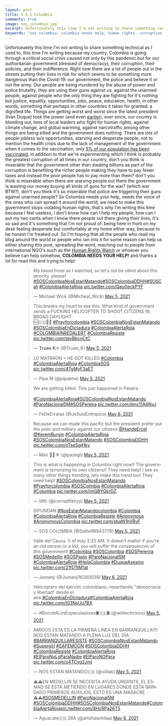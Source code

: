 ```yaml
---
layout: post
title: S.O.S Colombia
comments: true
image: sos_colombia.jpg
excerpt: Unfortunately this time I'm not writing to share something technical as I used to, this time I'm writing because my country, Colombia is going through a critical social crisis caused not only by this pandemic but for our authoritarian government (dressed of democracy), their corruption, their policies, and their indifference.
keywords: "sos colombia, colombia needs help, human rights, corruption, ivan duque, alvaro uribe"
---
```


Unfortunately this time I'm not writing to share something technical as I used to, this time I'm writing because my country, Colombia is going through a critical social crisis caused not only by this pandemic but for our authoritarian government (dressed of democracy), their corruption, their policies, and their indifference. Right now there are a lot of people out in the streets putting their lives in risk for which seems to be something more dangerous than the Covid-19: our government, the police and believe it or not the army. Our people are being murdered by the abuse of power and police brutality, they are using their guns against us, against the unarmed people, against people who the only thing they are fighting for it's nothing but justice, equality, opportunities, jobs, peace, education, health, in other words, something that perhaps in other countries it takes for granted: a dignified life. Things are getting worst and worst since the latest president (Iván Duque) took the power (and even [earlier](https://www.theguardian.com/global-development/2021/feb/19/colombia-farc-tribunal-false-positives)), ever since, our country is bleeding out, tons of local leaders who fight for human rights, against climate change, and global warming, against narcotraffic among other things are being killed and the government does nothing. There are lots of people jobless w/o opportunities, starving and desperate people, not to mention the health crisis due to the lack of management of the government when it comes to the vaccination, only [5% of our population has been vaccinated](https://graphics.reuters.com/world-coronavirus-tracker-and-maps/countries-and-territories/colombia/), in addition to that we're experimenting which I think is probably the greatest corruption of all times in our country, don't you think is miserable that the government other than stealing billions as part of the corruption is benefiting the richer people making they have to pay fewer taxes and instead the poor people has to pay more than them? don't you think is miserable when there are starving people out there the government is wasting our money buying all kinds of guns for the war? (which war BTW?), don't you think it's so miserable that police are triggering their guns against unarmed people? So Colombia needs your help, needs the voice of the ones who can spread it around the world, we need to make this government stops violating human rights, that's why I'm writing this time because I feel useless, I don't know how can I help my people, how can I put my two cents when I know there people out there giving their lives, it's so sad and it's something that I'm not proud of: being here in front on my desk feeling desperate but comfortably at my home either way, because to be honest I'm freaked out. So I'm hoping that all the people who read my blog around the world or people who ran into it for some reason can help us either sharing this post, spreading the word, reaching out to people from international NGO's such as the [Human Rights Watch](https://www.hrw.org/) or whoever you believe can help somehow, **COLOMBIA NEEDS YOUR HELP!** and thanks a lot for read this and trying to help!

<div style="margin-left:10%"> 

<blockquote class="twitter-tweet"><p lang="en" dir="ltr">My blood froze as I watched, so let&#39;s not be silent about this atrocity, please! <a href="https://twitter.com/hashtag/SOSColombiaNosEstanMatando?src=hash&amp;ref_src=twsrc%5Etfw">#SOSColombiaNosEstanMatando</a><a href="https://twitter.com/hashtag/SOSColombiaDDHH?src=hash&amp;ref_src=twsrc%5Etfw">#SOSColombiaDDHH</a><a href="https://twitter.com/hashtag/SOSCali?src=hash&amp;ref_src=twsrc%5Etfw">#SOSCali</a> <a href="https://twitter.com/hashtag/ColombiaAlertaRoja?src=hash&amp;ref_src=twsrc%5Etfw">#ColombiaAlertaRoja</a> <a href="https://t.co/Qeu0eckPYF">pic.twitter.com/Qeu0eckPYF</a></p>&mdash; Michael Wick (@Micheal_Wick) <a href="https://twitter.com/Micheal_Wick/status/1390049924524478465?ref_src=twsrc%5Etfw">May 5, 2021</a></blockquote> <script async src="https://platform.twitter.com/widgets.js" charset="utf-8"></script>

<blockquote class="twitter-tweet"><p lang="en" dir="ltr">This breaks my heart to see this. What kind of government sends a FUCKING HELICOPTER TO SHOOT CITIZENS IN BROAD DAYLIGHT.<br>🆘🇨🇴🙏🏽 <a href="https://twitter.com/hashtag/Prayforcolombia?src=hash&amp;ref_src=twsrc%5Etfw">#Prayforcolombia</a> <a href="https://twitter.com/hashtag/SOSColombiaNosEstanMatando?src=hash&amp;ref_src=twsrc%5Etfw">#SOSColombiaNosEstanMatando</a> <a href="https://twitter.com/hashtag/SOSColombiaEnDictadura?src=hash&amp;ref_src=twsrc%5Etfw">#SOSColombiaEnDictadura</a> <a href="https://twitter.com/hashtag/ColombiaAlertaRoja?src=hash&amp;ref_src=twsrc%5Etfw">#ColombiaAlertaRoja</a> <a href="https://twitter.com/hashtag/COLOMBIAINREDALERT?src=hash&amp;ref_src=twsrc%5Etfw">#COLOMBIAINREDALERT</a> <a href="https://twitter.com/hashtag/ColombiaResiste?src=hash&amp;ref_src=twsrc%5Etfw">#ColombiaResiste</a> <a href="https://t.co/tevBbcnCtC">pic.twitter.com/tevBbcnCtC</a></p>&mdash; 𝐓𝐫𝐮𝐞𝐞 𝐊✯ (@Truee_K) <a href="https://twitter.com/Truee_K/status/1390006293516197894?ref_src=twsrc%5Etfw">May 5, 2021</a></blockquote> <script async src="https://platform.twitter.com/widgets.js" charset="utf-8"></script>

<blockquote class="twitter-tweet"><p lang="en" dir="ltr">LO MATARON = HE GOT KILLED <a href="https://twitter.com/hashtag/Colombia?src=hash&amp;ref_src=twsrc%5Etfw">#Colombia</a> <a href="https://twitter.com/hashtag/ColombiaAlertaRoja?src=hash&amp;ref_src=twsrc%5Etfw">#ColombiaAlertaRoja</a> <a href="https://twitter.com/hashtag/ColombiaSOS?src=hash&amp;ref_src=twsrc%5Etfw">#ColombiaSOS</a> <a href="https://t.co/4TgMyF3aET">pic.twitter.com/4TgMyF3aET</a></p>&mdash; Pipe M (@pipebtw) <a href="https://twitter.com/pipebtw/status/1390072621782376454?ref_src=twsrc%5Etfw">May 5, 2021</a></blockquote> <script async src="https://platform.twitter.com/widgets.js" charset="utf-8"></script>

<blockquote class="twitter-tweet"><p lang="en" dir="ltr">We are getting killed. This just happened in Pereira<br><br> <a href="https://twitter.com/hashtag/ColombiaAlertaRoja?src=hash&amp;ref_src=twsrc%5Etfw">#ColombiaAlertaRoja</a><a href="https://twitter.com/hashtag/SOSColombiaNosEstanMatando?src=hash&amp;ref_src=twsrc%5Etfw">#SOSColombiaNosEstanMatando</a> <br> <a href="https://twitter.com/hashtag/ParoNacional5M?src=hash&amp;ref_src=twsrc%5Etfw">#ParoNacional5M</a><a href="https://twitter.com/hashtag/SOSPereira?src=hash&amp;ref_src=twsrc%5Etfw">#SOSPereira</a> <a href="https://t.co/dmc11A4NvJ">pic.twitter.com/dmc11A4NvJ</a></p>&mdash; FeDeErratas (@JeSuisEntropico) <a href="https://twitter.com/JeSuisEntropico/status/1390119123003363334?ref_src=twsrc%5Etfw">May 6, 2021</a></blockquote> <script async src="https://platform.twitter.com/widgets.js" charset="utf-8"></script>

<blockquote class="twitter-tweet"><p lang="en" dir="ltr">Because we can made this pacific but the president prefer put the polis and military against our citizens <a href="https://twitter.com/HandeErcel?ref_src=twsrc%5Etfw">@HandeErcel</a> <a href="https://twitter.com/KeremBursin?ref_src=twsrc%5Etfw">@KeremBursin</a> <a href="https://twitter.com/hashtag/ColombiaAlertaRoja?src=hash&amp;ref_src=twsrc%5Etfw">#ColombiaAlertaRoja</a> <a href="https://twitter.com/hashtag/SOSColombiaNosEstanMatando?src=hash&amp;ref_src=twsrc%5Etfw">#SOSColombiaNosEstanMatando</a> <a href="https://twitter.com/hashtag/SOSColombiaDDHH?src=hash&amp;ref_src=twsrc%5Etfw">#SOSColombiaDDHH</a> <a href="https://t.co/oTseSgiHky">pic.twitter.com/oTseSgiHky</a></p>&mdash; Mari 🤍🌈☀️ (@pazegt) <a href="https://twitter.com/pazegt/status/1390077649675030529?ref_src=twsrc%5Etfw">May 5, 2021</a></blockquote> <script async src="https://platform.twitter.com/widgets.js" charset="utf-8"></script>

<blockquote class="twitter-tweet"><p lang="en" dir="ltr">This is what is happening in Columbia right now!! The government is terrorizing its own citizens!! They need help! I see so many other things trending, lets make this trend too! They need help! <a href="https://twitter.com/hashtag/SOSColombiaNosEstanMatando?src=hash&amp;ref_src=twsrc%5Etfw">#SOSColombiaNosEstanMatando</a> <a href="https://twitter.com/hashtag/Prayforcolombia?src=hash&amp;ref_src=twsrc%5Etfw">#Prayforcolombia</a> <a href="https://twitter.com/hashtag/SOSColmbia?src=hash&amp;ref_src=twsrc%5Etfw">#SOSColmbia</a> <a href="https://twitter.com/hashtag/ColombiaAlertaRoja?src=hash&amp;ref_src=twsrc%5Etfw">#ColombiaAlertaRoja</a> <a href="https://twitter.com/hashtag/Columbia?src=hash&amp;ref_src=twsrc%5Etfw">#Columbia</a> <a href="https://t.co/imQBYQkrDZ">pic.twitter.com/imQBYQkrDZ</a></p>&mdash; lilith (@corruptfairyy) <a href="https://twitter.com/corruptfairyy/status/1390076140182704131?ref_src=twsrc%5Etfw">May 5, 2021</a></blockquote> <script async src="https://platform.twitter.com/widgets.js" charset="utf-8"></script>

<blockquote class="twitter-tweet"><p lang="en" dir="ltr">DIFUNDAN <a href="https://twitter.com/hashtag/NosEstanMatandocolombia?src=hash&amp;ref_src=twsrc%5Etfw">#NosEstanMatandocolombia</a> <a href="https://twitter.com/hashtag/Colombia?src=hash&amp;ref_src=twsrc%5Etfw">#Colombia</a> <a href="https://twitter.com/hashtag/ColombiaAlertaRoja?src=hash&amp;ref_src=twsrc%5Etfw">#ColombiaAlertaRoja</a> <a href="https://twitter.com/hashtag/ColombiaResiste?src=hash&amp;ref_src=twsrc%5Etfw">#ColombiaResiste</a> <a href="https://twitter.com/hashtag/Anonymous?src=hash&amp;ref_src=twsrc%5Etfw">#Anonymous</a> <a href="https://twitter.com/hashtag/AnonymousColombia?src=hash&amp;ref_src=twsrc%5Etfw">#AnonymousColombia</a> <a href="https://t.co/sbaW1hVBvF">pic.twitter.com/sbaW1hVBvF</a></p>&mdash; SOS COLOMBIA (@Sollie98943776) <a href="https://twitter.com/Sollie98943776/status/1390092464501972997?ref_src=twsrc%5Etfw">May 5, 2021</a></blockquote> <script async src="https://platform.twitter.com/widgets.js" charset="utf-8"></script>

<blockquote class="twitter-tweet"><p lang="en" dir="ltr">Valle del Cauca. 5 of may 2:25 AM. It doesn&#39;t matter if you&#39;re an old person or a kid, you will suffer the consequences of this government! <a href="https://twitter.com/hashtag/Colombia?src=hash&amp;ref_src=twsrc%5Etfw">#Colombia</a> <a href="https://twitter.com/hashtag/SOSColombia?src=hash&amp;ref_src=twsrc%5Etfw">#SOSColombia</a> <a href="https://twitter.com/hashtag/SOSPererira?src=hash&amp;ref_src=twsrc%5Etfw">#SOSPererira</a> <a href="https://twitter.com/hashtag/SOSMedell%C3%ADn?src=hash&amp;ref_src=twsrc%5Etfw">#SOSMedellín</a> <a href="https://twitter.com/hashtag/SOSPasto?src=hash&amp;ref_src=twsrc%5Etfw">#SOSPasto</a> <a href="https://twitter.com/hashtag/ParoNacional5M?src=hash&amp;ref_src=twsrc%5Etfw">#ParoNacional5M</a> <a href="https://twitter.com/hashtag/ColombiaAlertaRoja?src=hash&amp;ref_src=twsrc%5Etfw">#ColombiaAlertaRoja</a> <a href="https://twitter.com/hashtag/HelpColombia?src=hash&amp;ref_src=twsrc%5Etfw">#HelpColombia</a> <a href="https://twitter.com/hashtag/DuqueAsesino?src=hash&amp;ref_src=twsrc%5Etfw">#DuqueAsesino</a> <a href="https://t.co/21fDTtM1at">pic.twitter.com/21fDTtM1at</a></p>&mdash; Jumanji (@Jumanji16260038) <a href="https://twitter.com/Jumanji16260038/status/1390126384241168387?ref_src=twsrc%5Etfw">May 6, 2021</a></blockquote> <script async src="https://platform.twitter.com/widgets.js" charset="utf-8"></script>

<blockquote class="twitter-tweet"><p lang="es" dir="ltr">Helicóptero del ejército colombiano, repartiendo &quot;democracia y libertad&quot; desde el aire.<a href="https://twitter.com/hashtag/ColombiaEnDictadura?src=hash&amp;ref_src=twsrc%5Etfw">#ColombiaEnDictadura</a><a href="https://twitter.com/hashtag/ColombiaAlertaRoja?src=hash&amp;ref_src=twsrc%5Etfw">#ColombiaAlertaRoja</a> <a href="https://t.co/t03NsUu7BX">pic.twitter.com/t03NsUu7BX</a></p>&mdash; #BoicotALosEspeculadores🛢️🇻🇪🛢️ (@williechirinos) <a href="https://twitter.com/williechirinos/status/1390028035856945158?ref_src=twsrc%5Etfw">May 5, 2021</a></blockquote> <script async src="https://platform.twitter.com/widgets.js" charset="utf-8"></script>

<blockquote class="twitter-tweet"><p lang="es" dir="ltr">AMIGOS ESTA ES LA PRIMERA LINEA EN BARRANQUILLA‼️‼️ NOS ESTAN MATANDO A PLENA LUZ DEL DIA <a href="https://twitter.com/hashtag/BARRANQUILLARESISTE?src=hash&amp;ref_src=twsrc%5Etfw">#BARRANQUILLARESISTE</a> <a href="https://twitter.com/hashtag/SOSColombiaNosEstanMatando?src=hash&amp;ref_src=twsrc%5Etfw">#SOSColombiaNosEstanMatando</a> <a href="https://twitter.com/hashtag/Supergirl?src=hash&amp;ref_src=twsrc%5Etfw">#Supergirl</a> <a href="https://twitter.com/hashtag/SAFEMOON?src=hash&amp;ref_src=twsrc%5Etfw">#SAFEMOON</a> <a href="https://twitter.com/hashtag/SOSColombiaDDHH?src=hash&amp;ref_src=twsrc%5Etfw">#SOSColombiaDDHH</a> <a href="https://twitter.com/hashtag/ColombiaResiste?src=hash&amp;ref_src=twsrc%5Etfw">#ColombiaResiste</a> <a href="https://twitter.com/hashtag/ColombiaAlertaRoja?src=hash&amp;ref_src=twsrc%5Etfw">#ColombiaAlertaRoja</a> <a href="https://twitter.com/hashtag/ElParoNoLoParaNadie?src=hash&amp;ref_src=twsrc%5Etfw">#ElParoNoLoParaNadie</a> <a href="https://twitter.com/hashtag/ElParoNOPara?src=hash&amp;ref_src=twsrc%5Etfw">#ElParoNOPara</a> <a href="https://t.co/o4TCyg2Jmi">pic.twitter.com/o4TCyg2Jmi</a></p>&mdash; NOS ESTAN MATANDO🇨🇴 (@viillak) <a href="https://twitter.com/viillak/status/1390022543487246339?ref_src=twsrc%5Etfw">May 5, 2021</a></blockquote> <script async src="https://platform.twitter.com/widgets.js" charset="utf-8"></script>

<blockquote class="twitter-tweet"><p lang="es" dir="ltr">⚠️⚠️EN MEDELLIN SE NECESITA AYUDA URGENTE, EL ESMAD SE ESTA METIENDO EN LUGARES DONDE ESTA BRINDADO PRIMEROS AUXILIOS, ESTO ES UNA MASACRE ⚠️⚠️<a href="https://twitter.com/hashtag/SOSMEDELLIN?src=hash&amp;ref_src=twsrc%5Etfw">#SOSMEDELLIN</a> <a href="https://twitter.com/hashtag/ParoNacional5M?src=hash&amp;ref_src=twsrc%5Etfw">#ParoNacional5M</a> <a href="https://twitter.com/hashtag/SOSColombiaDDHH?src=hash&amp;ref_src=twsrc%5Etfw">#SOSColombiaDDHH</a><a href="https://twitter.com/hashtag/SOSColombiaNosEstanMatando?src=hash&amp;ref_src=twsrc%5Etfw">#SOSColombiaNosEstanMatando</a><a href="https://twitter.com/hashtag/ColombiaAlertaRoja?src=hash&amp;ref_src=twsrc%5Etfw">#ColombiaAlertaRoja</a><a href="https://t.co/8HcRPa26T5">pic.twitter.com/8HcRPa26T5</a></p>&mdash; Aguacate🇨🇴 28A (@artshawmilaa) <a href="https://twitter.com/artshawmilaa/status/1390116196960415745?ref_src=twsrc%5Etfw">May 6, 2021</a></blockquote> <script async src="https://platform.twitter.com/widgets.js" charset="utf-8"></script>

</div>